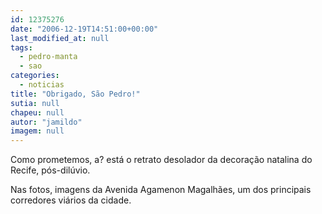 ```yaml
---
id: 12375276
date: "2006-12-19T14:51:00+00:00"
last_modified_at: null
tags:
  - pedro-manta
  - sao
categories:
  - noticias
title: "Obrigado, São Pedro!"
sutia: null
chapeu: null
autor: "jamildo"
imagem: null
---
```

<p>Como prometemos, a? est&aacute; o retrato desolador da decora&ccedil;&atilde;o natalina do Recife, p&oacute;s-dil&uacute;vio.</p>
<p>Nas fotos, imagens da Avenida Agamenon Magalh&atilde;es, um dos principais corredores vi&aacute;rios da cidade.</p>
